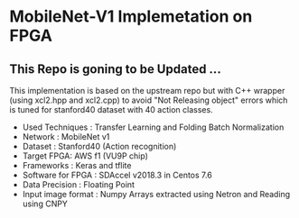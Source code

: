 # MobileNet-V1 Implemetation on FPGA


## This Repo is goning to be Updated ...

This implementation is based on the upstream repo but with C++ wrapper (using xcl2.hpp and xcl2.cpp) to avoid "Not Releasing object" errors which is tuned for stanford40 dataset with 40 action classes.


- Used Techniques : Transfer Learning and Folding Batch Normalization 
- Network : MobileNet v1
- Dataset : Stanford40 (Action recognition)
- Target FPGA: AWS f1 (VU9P chip)
- Frameworks : Keras and tflite
- Software for FPGA : SDAccel v2018.3 in Centos 7.6
- Data Precision : Floating Point
- Input image format : Numpy Arrays extracted using Netron and  Reading using CNPY
